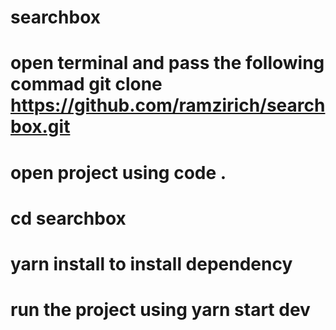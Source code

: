 # searchbox
# open terminal and pass the following commad git clone https://github.com/ramzirich/searchbox.git
# open project using code .
# cd searchbox 
# yarn install to install dependency
# run the project using yarn start dev
